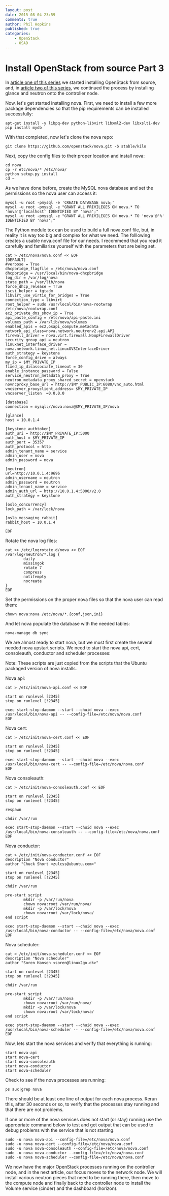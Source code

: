 ```yaml
---
layout: post
date: 2015-08-04 23:59
comments: true
author: Phil Hopkins
published: true
categories:
    - OpenStack
    - OSAD
---
```


Install OpenStack from source Part 3
====================================

In  [article one of this series](https://developer.rackspace.com/blog/install-openstack-from-source/) we started installing OpenStack from source, and, in [article two of this series](https://developer.rackspace.com/blog/install-openstack-from-source2/), we continued the process by installing glance and neutron onto the controller node.

<!-- more -->

Now, let's get started installing nova. First, we need to install a few more package dependencies so that the pip requirements can be installed successfully:

    apt-get install -y libpq-dev python-libvirt libxml2-dev libxslt1-dev
    pip install mydb

With that completed, now let's clone the nova repo:

    git clone https://github.com/openstack/nova.git -b stable/kilo

Next, copy the config files to their proper location and install nova:

    cd nova
    cp -r etc/nova/* /etc/nova/
    python setup.py install
    cd ~

As we have done before, create the MySQL nova database and set the permissions so the nova user can access it:

    mysql -u root -pmysql -e 'CREATE DATABASE nova;'
    mysql -u root -pmysql -e "GRANT ALL PRIVILEGES ON nova.* TO 'nova'@'localhost' IDENTIFIED BY 'nova';"
    mysql -u root -pmysql -e "GRANT ALL PRIVILEGES ON nova.* TO 'nova'@'%' IDENTIFIED BY 'nova';"

The Python module tox can be used to build a full nova.conf file, but, in reality it is way too big and complex for what we need. The folllowing creates a usable nova.conf file for our needs. I recommend that you read it carefully and familiarize yourself with the parameters that are being set.

    cat > /etc/nova/nova.conf << EOF
    [DEFAULT]
    #verbose = True
    dhcpbridge_flagfile = /etc/nova/nova.conf
    dhcpbridge = /usr/local/bin/nova-dhcpbridge
    log_dir = /var/log/nova
    state_path = /var/lib/nova
    force_dhcp_release = True
    iscsi_helper = tgtadm
    libvirt_use_virtio_for_bridges = True
    connection_type = libvirt
    root_helper = sudo /usr/local/bin/nova-rootwrap /etc/nova/rootwrap.conf
    ec2_private_dns_show_ip = True
    api_paste_config = /etc/nova/api-paste.ini
    volumes_path = /var/lib/nova/volumes
    enabled_apis = ec2,osapi_compute,metadata
    network_api_class=nova.network.neutronv2.api.API
    firewall_driver = nova.virt.firewall.NoopFirewallDriver
    security_group_api = neutron
    linuxnet_interface_driver = nova.network.linux_net.LinuxOVSInterfaceDriver
    auth_strategy = keystone
    force_config_drive = always
    my_ip = $MY_PRIVATE_IP
    fixed_ip_disassociate_timeout = 30
    enable_instance_password = False
    service_neutron_metadata_proxy = True
    neutron_metadata_proxy_shared_secret = openstack
    novncproxy_base_url = http://$MY_PUBLIC_IP:6080/vnc_auto.html
    vncserver_proxyclient_address= $MY_PRIVATE_IP
    vncserver_listen  =0.0.0.0
    
    [database]
    connection = mysql://nova:nova@$MY_PRIVATE_IP/nova
    
    [glance]
    host = 10.0.1.4
    
    [keystone_authtoken]
    auth_uri = http://$MY_PRIVATE_IP:5000
    auth_host = $MY_PRIVATE_IP
    auth_port = 35357
    auth_protocol = http
    admin_tenant_name = service
    admin_user = nova
    admin_password = nova
    
    [neutron]
    url=http://10.0.1.4:9696
    admin_username = neutron
    admin_password = neutron
    admin_tenant_name = service
    admin_auth_url = http://10.0.1.4:5000/v2.0
    auth_strategy = keystone
    
    [oslo_concurrency]
    lock_path = /var/lock/nova
    
    [oslo_messaging_rabbit]
    rabbit_host = 10.0.1.4
    
    EOF

Rotate the nova log files:

    cat >> /etc/logrotate.d/nova << EOF
    /var/log/neutron/*.log {
            daily
            missingok
            rotate 7
            compress
            notifempty
            nocreate
    }
    EOF

Set the permissions on the proper nova files so that the nova user can read them:

    chown nova:nova /etc/nova/*.{conf,json,ini}

And let nova populate the database with the needed tables:

    nova-manage db sync

We are almost ready to start nova, but we must first create the several needed nova upstart scripts. We need to start the nova api, cert, consoleauth, conductor and scheduler processes:

Note: These scripts are just copied from the scripts that the Ubuntu packaged version of nova installs.

Nova api:

    cat > /etc/init/nova-api.conf << EOF
    
    start on runlevel [2345]
    stop on runlevel [!2345]
    
    exec start-stop-daemon --start --chuid nova --exec /usr/local/bin/nova-api -- --config-file=/etc/nova/nova.conf
    EOF

Nova cert:

    cat > /etc/init/nova-cert.conf << EOF
    
    start on runlevel [2345]
    stop on runlevel [!2345]
    
    exec start-stop-daemon --start --chuid nova --exec /usr/local/bin/nova-cert -- --config-file=/etc/nova/nova.conf
    EOF

Nova consoleauth:

    cat > /etc/init/nova-consoleauth.conf << EOF
    
    start on runlevel [2345]
    stop on runlevel [!2345]
    
    respawn
    
    chdir /var/run
    
    exec start-stop-daemon --start --chuid nova --exec /usr/local/bin/nova-consoleauth -- --config-file=/etc/nova/nova.conf
    EOF

Nova conductor:

    cat > /etc/init/nova-conductor.conf << EOF
    description "Nova conductor"
    author "Chuck Short <zulcss@ubuntu.com>"
    
    start on runlevel [2345]
    stop on runlevel [!2345]
    
    chdir /var/run
    
    pre-start script
            mkdir -p /var/run/nova
            chown nova:root /var/run/nova/
            mkdir -p /var/lock/nova
            chown nova:root /var/lock/nova/
    end script
    
    exec start-stop-daemon --start --chuid nova --exec /usr/local/bin/nova-conductor -- --config-file=/etc/nova/nova.conf
    EOF

Nova scheduler:

    cat > /etc/init/nova-scheduler.conf << EOF
    description "Nova scheduler"
    author "Soren Hansen <soren@linux2go.dk>"
    
    start on runlevel [2345]
    stop on runlevel [!2345]
    
    chdir /var/run
    
    pre-start script
            mkdir -p /var/run/nova
            chown nova:root /var/run/nova/
            mkdir -p /var/lock/nova
            chown nova:root /var/lock/nova/
    end script

    exec start-stop-daemon --start --chuid nova --exec /usr/local/bin/nova-scheduler -- --config-file=/etc/nova/nova.conf
    EOF

Now, lets start the nova services and verify that everything is running:

    start nova-api
    start nova-cert
    start nova-consoleauth
    start nova-conductor
    start nova-scheduler

Check to see if the nova processes are running:

    ps aux|grep nova

There should be at least one line of output for each nova process. Rerun this, after 30 seconds or so, to verify that the processes stay running and that there are not problems.

If one or more of the nova services does not start (or stay) running use the appropriate command below to test and get output that can be used to debug problems with the service that is not starting.

    sudo -u nova nova-api --config-file=/etc/nova/nova.conf
    sudo -u nova nova-cert --config-file=/etc/nova/nova.conf
    sudo -u nova nova-consoleauth --config-file=/etc/nova/nova.conf
    sudo -u nova nova-conductor --config-file=/etc/nova/nova.conf
    sudo -u nova nova-scheduler --config-file=/etc/nova/nova.conf
    
We now have the major OpenStack processes running on the controller node, and in the next article, our focus moves to the network node. We will install various neutron pieces that need to be running there, then move to the compute node and finally back to the controller node to install the Volume service (cinder) and the dashboard (horizon).

